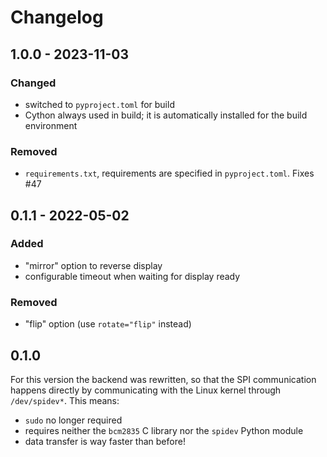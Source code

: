 
# Changelog

## 1.0.0 - 2023-11-03

### Changed

 - switched to `pyproject.toml` for build
 - Cython always used in build; it is automatically installed for the build environment

### Removed

 - `requirements.txt`, requirements are specified in `pyproject.toml`. Fixes #47

## 0.1.1 - 2022-05-02

### Added

 - "mirror" option to reverse display
 - configurable timeout when waiting for display ready

### Removed

 - "flip" option (use `rotate="flip"` instead)

## 0.1.0

For this version the backend was rewritten, so that the SPI communication happens directly
by communicating with the Linux kernel through `/dev/spidev*`. This means:

 - `sudo` no longer required
 - requires neither the `bcm2835` C library nor the `spidev` Python module
 - data transfer is way faster than before!
